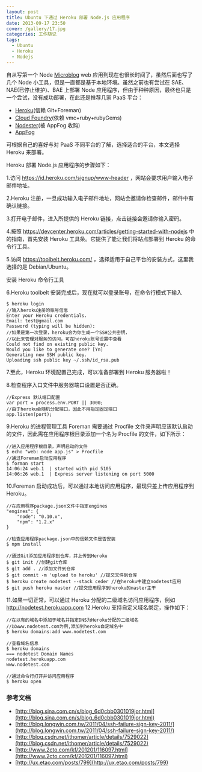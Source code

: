 ```yaml
---
layout: post
title: Ubuntu 下通过 Heroku 部署 Node.js 应用程序
date: 2013-09-17 23:50
cover: /gallery/17.jpg
categories: 工作随记
tags: 
  - Ubuntu 
  - Heroku
  - Nodejs
---
```


自从写第一个 Node [Microblog](https://github.com/hxrealm/microblog) web 应用到现在也很长时间了，虽然后面也写了几个 Node 小工具，但是一直都是基于本地环境。虽然之前也有尝试在 SAE、NAE(已停止维护)、BAE 上部署 Node 应用程序，但由于种种原因，最终也只是一个尝试，没有成功部署，在此还是推荐几家 PaaS 平台：

- [Heroku](https://www.heroku.com/)(信赖 Git+Foreman)
- [Cloud Foundry](http://www.cloudfoundry.com/)(依赖 vmc+ruby+rubyGems)
- [Nodester](http://nodester.com/)(被 AppFog 收购)
- [AppFog](https://www.appfog.com/)

可根据自己的喜好与对 PaaS 不同平台的了解，选择适合的平台，本文选择 Heroku 来部署。

<!--more-->

Heroku 部署 Node.js 应用程序的步骤如下：

1.访问 <https://id.heroku.com/signup/www-header> ，网站会要求用户输入电子邮件地址。

2.Heroku 注册，一旦成功输入电子邮件地址，网站会邀请你检查邮件，邮件中有确认链接。

3.打开电子邮件，进入所提供的 Heroku 链接，点击链接会邀请你输入密码。

4.按照 <https://devcenter.heroku.com/articles/getting-started-with-nodejs> 中的指南，首先安装 Heroku 工具条。它提供了能让我们将站点部署到 Heroku 的命令行工具。

5.访问 <https://toolbelt.heroku.com/> ，选择适用于自己平台的安装方式，这里我选择的是 Debian/Ubuntu。

安装 Heroku 命令行工具

6.Heroku toolbelt 安装完成后，现在就可以登录账号，在命令行模式下输入

    $ heroku login
    //输入heroku注册的账号信息
    Enter your Heroku credentials.
    Email: test@gmail.com
    Password (typing will be hidden):
    //如果是第一次登录，heroku会为你生成一个SSH公共密钥，
    //以此来管理对服务的访问，可在heroku账号设置中查看
    Could not find on existing public key.
    Would you like to generate one? [Yn]
    Generating new SSH public key.
    Uploading ssh public key ~/.ssh/id_rsa.pub

7.至此，Heroku 环境配置己完成，可以准备部署到 Heroku 服务器啦！

8.检查程序入口文件中服务器端口设置是否正确。

    //Express 默认端口配置
    var port = process.env.PORT || 3000;
    //由于heroku会随机分配端口，因此不用指定固定端口
    app.listen(port);

9.Heroku 的进程管理工具 Foreman 需要通过 Procfile 文件来声明应该默认启动的文件，因此需在应用程序根目录添加一个名为 Procfile 的文件，如下所示：

    //进入应用程序根目录，声明启动的文件
    $ echo "web: node app.js" > Procfile
    //通过Foreman启动应用程序
    $ forman start
    14:06:24 web.1  | started with pid 5105
    14:06:26 web.1  | Express server listening on port 5000

10.Foreman 启动成功后，可以通过本地访问应用程序，最现只差上传应用程序到 Heroku。

    //在应用程序package.json文件中指定engines
    "engines": {
        "node": "0.10.x",
        "npm": "1.2.x"
    }

    //检查应用程序package.json中的信赖文件是否安装
    $ npm install

    //通过Git添加应用程序到仓库，并上传到Heroku
    $ git init //创建git仓库
    $ git add . //添加文件到仓库
    $ git commit -m 'upload to heroku' //提交文件到仓库
    $ heroku create nodetest --stack ceder //在heroku中建立nodetest应用
    $ git push heroku master //提交应用程序到heroku的master主干

11.如果一切正常，可以通过 Heroku 分配的二级域名访问应用程序，例如 <http://nodetest.herokuapp.com>
12.Heroku 支持自定义域名绑定，操作如下：

    //在以有的域名中添加子域名并指定DNS为Heroku分配的二级域名
    //以www.nodetest.com为例,添加到heroku自定域名中
    $ heroku domains:add www.nodetest.com

    //查看域名信息
    $ heroku domains
    === nodetest Domain Names
    nodetest.herokuapp.com
    www.nodetest.com

    //通过命令行打开并访问应用程序
    $ heroku open

### 参考文档

- [http://blog.sina.com.cn/s/blog_6d0cbb0301019jor.html](http://blog.sina.com.cn/s/blog_6d0cbb0301019jor.html)
- [http://blog.longwin.com.tw/2011/04/ssh-failure-sign-key-2011/](http://blog.longwin.com.tw/2011/04/ssh-failure-sign-key-2011/)
- [http://blog.csdn.net/ithomer/article/details/7529022](http://blog.csdn.net/ithomer/article/details/7529022)
- [http://www.2cto.com/kf/201201/116097.html](http://www.2cto.com/kf/201201/116097.html)
- [http://ux.etao.com/posts/799](http://ux.etao.com/posts/799)
